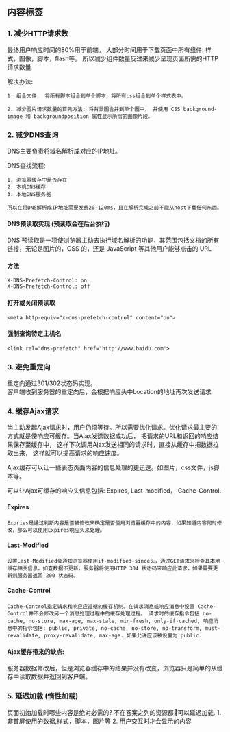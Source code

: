 ## 内容标签
  ### 1. 减少HTTP请求数
   最终用户响应时间的80%用于前端。 大部分时间用于下载页面中所有组件: 样式，图像，脚本，flash等。 所以减少组件数量反过来减少呈现页面所需的HTTP请求数量. <br />

  解决办法:

    1. 组合文件， 将所有脚本组合到单个脚本，将所有css组合到单个样式表中。

    2. 减少图片请求数量的首先方法: 将背景图合并到单个图中， 并使用 CSS background-image 和 backgroundposition 属性显示所需的图像片段。

  ### 2. 减少DNS查询
  DNS主要负责将域名解析成对应的IP地址。 <br />

  DNS查找流程:

    1. 浏览器缓存中是否存在
    2. 本机DNS缓存
    3. 本地DNS服务器

    所以在将DNS解析成IP地址需要发费20-120ms，且在解析完成之前不能从host下载任何东西。

  #### DNS预读取实现 (预读取会在后台执行)
  DNS 预读取是一项使浏览器主动去执行域名解析的功能，其范围包括文档的所有链接，无论是图片的，CSS 的，还是 JavaScript 等其他用户能够点击的 URL

  #### 方法
    X-DNS-Prefetch-Control: on
    X-DNS-Prefetch-Control: off

  #### 打开或关闭预读取
    <meta http-equiv="x-dns-prefetch-control" content="on">

  #### 强制查询特定主机名

    <link rel="dns-prefetch" href="http://www.baidu.com">

  ### 3. 避免重定向
  重定向通过301/302状态码实现。 <br />
  客户端收到服务器的重定向后，会根据响应头中Location的地址再次发送请求

  ### 4. 缓存Ajax请求
  当主动发起Ajax请求时，用户仍须等待。所以需要优化请求。优化请求最主要的方式就是使响应可缓存。当Ajax发送数据成功后， 把请求的URL和返回的响应结果保存至缓存中， 这样下次调用Ajax发送相同的请求时，直接从缓存中把数据拉取出来， 这样就可以提高请求的响应速度。 <br />

  Ajax缓存可以让一些表态页面内容的信息处理的更迅速。如图片，css文件，js脚本等。 <br />

  可以让Ajax可缓存的响应头信息包括: Expires, Last-modified， Cache-Control. <br />

  #### Expires
    Expries是通过判断内容是否被修改来确定是否使用浏览器缓存中的内容，如果知道内容何时修改，那么可以使用Expires响应头来处理。

  #### Last-Modified
    设置Last-Modified会通知浏览器使用if-modified-since头，通过GET请求来检查其本地缓存相关信息，如查数据不更新，服务器将使用HTTP 304 状态码来响应此请求，如果需要更新则服务器返回 200 状态码。

  #### Cache-Control
    Cache-Control指定请求和响应应遵循的缓存机制。在请求消息或响应消息中设置 Cache-Control并不会修改另一个消息处理过程中的缓存处理过程。 请求时的缓存指令包括 no-cache, no-store, max-age, max-stale, min-fresh, only-if-cached, 响应消息中的指令包括: public, private, no-cache, no-store, no-transform, must-revalidate, proxy-revalidate, max-age. 如果允许应该被设置为 public.

  #### Ajax缓存带来的缺点:
  服务器数据修改后，但是浏览器缓存中的结果并没有改变，浏览器只是简单的从缓存中读取数据并返回到客户端。

  ### 5. 延迟加载 (惰性加载)
  页面初始加载时哪些内容是绝对必需的? 不在答案之列的资源都可以延迟加载.
    1. 非首屏使用的数据,样式，脚本，图片等
    2. 用户交互时才会显示的内容

